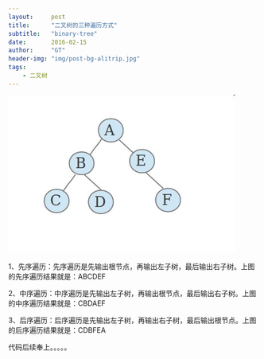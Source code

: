 ```yaml
---
layout:     post
title:      "二叉树的三种遍历方式"
subtitle:   "binary-tree"
date:       2016-02-15
author:     "GT"
header-img: "img/post-bg-alitrip.jpg"
tags:
    - 二叉树
---
```

<div id="top"></div>

![text](/img/in-post/gtimg/binary-tree-001.jpg)

1、先序遍历：先序遍历是先输出根节点，再输出左子树，最后输出右子树。上图的先序遍历结果就是：ABCDEF

2、中序遍历：中序遍历是先输出左子树，再输出根节点，最后输出右子树。上图的中序遍历结果就是：CBDAEF

3、后序遍历：后序遍历是先输出左子树，再输出右子树，最后输出根节点。上图的后序遍历结果就是：CDBFEA

代码后续奉上。。。。。





<div id="footer"></div>

